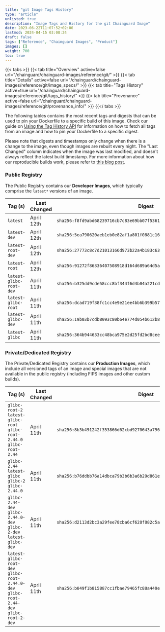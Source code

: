 ```yaml
---
title: "git Image Tags History"
type: "article"
unlisted: true
description: "Image Tags and History for the git Chainguard Image"
date: 2023-06-22T11:07:52+02:00
lastmod: 2024-04-15 03:08:24
draft: false
tags: ["Reference", "Chainguard Images", "Product"]
images: []
weight: 700
toc: true
---
```


{{< tabs >}}
{{< tab title="Overview" active=false url="/chainguard/chainguard-images/reference/git/" >}}
{{< tab title="Details" active=false url="/chainguard/chainguard-images/reference/git/image_specs/" >}}
{{< tab title="Tags History" active=true url="/chainguard/chainguard-images/reference/git/tags_history/" >}}
{{< tab title="Provenance" active=false url="/chainguard/chainguard-images/reference/git/provenance_info/" >}}
{{</ tabs >}}

The following tables contains the most recent tags and digests that can be used to pin your Dockerfile to a specific build of this image. Check our guide on [Using the Tag History API](/chainguard/chainguard-images/using-the-tag-history-api/) for information on how to fetch all tags from an image and how to pin your Dockerfile to a specific digest.

Please note that digests and timestamps only change when there is a change to the image, even though images are rebuilt every night. The "Last Changed" column indicates when the image was last modified, and doesn't always reflect the latest build timestamp. For more information about how our reproducible builds work, please refer to [this blog post](https://www.chainguard.dev/unchained/reproducing-chainguards-reproducible-image-builds).

### Public Registry
The Public Registry contains our **Developer Images**, which typically comprise the `latest*` versions of an image.

| Tag (s)                  | Last Changed | Digest                                                                    |
|--------------------------|--------------|---------------------------------------------------------------------------|
|  `latest`                | April 12th   | `sha256:f8fd9abd68239716cb7c83e69bb07f53613e595e9c6eb05c059de9759878880a` |
|  `latest-dev`            | April 12th   | `sha256:5ea790620aeb1eb0e82af1a801f0881c1698a5ba9d62effbe91fbeda73147c5f` |
|  `latest-root-dev`       | April 12th   | `sha256:27773c8c7d21013166d973b22a4b183c63272f7da6e51f4991f5672de4c50304` |
|  `latest-root`           | April 12th   | `sha256:91272f86336407508918d164d689a64d5a08e9bf496dd5826c29264ffa9b44ef` |
|  `latest-glibc-root-dev` | April 11th   | `sha256:b325dd9cde58ccc8bf344f6d4b04a221cd27698b876672d49f5a1a58747939e8` |
|  `latest-glibc-root`     | April 11th   | `sha256:dcad719f38fc1cc4e9e21ee4bb6b399b574b5ce95e883005c3f6c98f51aeab01` |
|  `latest-glibc-dev`      | April 11th   | `sha256:19b03b7cdb8093c80b64e774d054b612b8cbbcac9a0564307b0a589dad58ba88` |
|  `latest-glibc`          | April 11th   | `sha256:364b944633cc48bca975e2d25fd2bd8cee545cfd6ec13e773ab499840ae4fa67` |


### Private/Dedicated Registry
The Private/Dedicated Registry contains our **Production Images**, which include all versioned tags of an image and special images that are not available in the public registry (including FIPS images and other custom builds).

| Tag (s)                                                                                   | Last Changed | Digest                                                                    |
|-------------------------------------------------------------------------------------------|--------------|---------------------------------------------------------------------------|
|  `glibc-root-2` `latest-glibc-root` `glibc-root-2.44.0` `glibc-root-2.44`                 | April 11th   | `sha256:8b3b491242f353866d62cbd9270643a796457a7d086709fd3cf5151fbba084d9` |
|  `glibc-2.44` `latest-glibc` `glibc-2` `glibc-2.44.0`                                     | April 11th   | `sha256:b76ddbb76a14dbca79b3b6b3a6b20d861e3c836ee8fd728d8a0e7412e504fded` |
|  `glibc-2.44-dev` `glibc-2.44.0-dev` `glibc-2-dev` `latest-glibc-dev`                     | April 11th   | `sha256:d2113d2bc3a29fee78cba6cf628f882c5a405a89cc6630e560e4f9f8d33f04f8` |
|  `latest-glibc-root-dev` `glibc-root-2.44.0-dev` `glibc-root-2.44-dev` `glibc-root-2-dev` | April 11th   | `sha256:b049f1b815887cc1fbae79465fc88a449e76e8c5fe3b7339ed6bc58875b7a8a3` |

